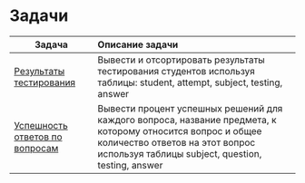 # Задачи

| Задача                                 |    Описание задачи                   |
|----------------------------------------|:-------------------------------------|
| [Результаты тестирования](./test_results.sql)          |  Вывести и отсортировать результаты тестирования студентов используя таблицы: student, attempt, subject, testing, answer |
| [Успешность ответов по вопросам](./top_answered_questions.sql)          |  Вывести процент успешных решений для каждого вопроса, название предмета, к которому относится вопрос и общее количество ответов на этот вопрос используя таблицы subject, question, testing, answer |
